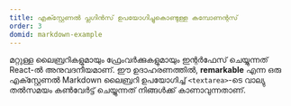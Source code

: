 ```yaml
---
title: എക്സ്റ്റേണല്‍ പ്ലഗിന്‍സ് ഉപയോഗിച്ചുകൊണ്ടുള്ള കമ്പോണന്റസ്
order: 3
domid: markdown-example
---
```


മറ്റുള്ള ലൈബ്രറികളുമായും ഫ്രേംവര്‍ക്കുകളുമായും ഇന്റര്‍ഫേസ് ചെയ്യുന്നത് React-ല്‍ അനുവദനീയമാണ്. ഈ ഉദാഹരണത്തില്‍,  **remarkable** എന്ന ഒരു എക്സ്റ്റേണല്‍ Markdown ലൈബ്രറി ഉപയോഗിച്ച് `<textarea>`-ടെ വാല്യു തൽസമയം കണ്‍വേര്‍ട്ട് ചെയ്യുന്നത് നിങ്ങള്‍ക്ക് കാണാവുന്നതാണ്. 


